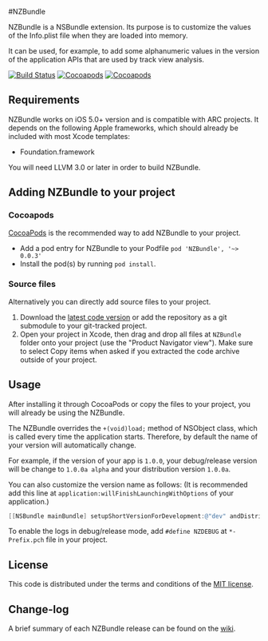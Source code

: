 #NZBundle

NZBundle is a NSBundle extension. Its purpose is to customize the values ​​of the Info.plist file when they are loaded into memory.

It can be used, for example, to add some alphanumeric values ​​in the version of the application APIs that are used by track view analysis.

[![Build Status](https://api.travis-ci.org/NZN/NZBundle.png)](https://api.travis-ci.org/NZN/NZBundle.png)
[![Cocoapods](https://cocoapod-badges.herokuapp.com/v/NZBundle/badge.png)](http://beta.cocoapods.org/?q=name%3Anzbundle%2A)
[![Cocoapods](https://cocoapod-badges.herokuapp.com/p/NZBundle/badge.png)](http://beta.cocoapods.org/?q=name%3Anzbundle%2A)

## Requirements

NZBundle works on iOS 5.0+ version and is compatible with ARC projects. It depends on the following Apple frameworks, which should already be included with most Xcode templates:

* Foundation.framework

You will need LLVM 3.0 or later in order to build NZBundle.

## Adding NZBundle to your project

### Cocoapods

[CocoaPods](http://cocoapods.org) is the recommended way to add NZBundle to your project.

* Add a pod entry for NZBundle to your Podfile `pod 'NZBundle', '~> 0.0.3'`
* Install the pod(s) by running `pod install`.

### Source files

Alternatively you can directly add source files to your project.

1. Download the [latest code version](https://github.com/NZN/NZBundle/archive/master.zip) or add the repository as a git submodule to your git-tracked project.
2. Open your project in Xcode, then drag and drop all files at `NZBundle` folder onto your project (use the "Product Navigator view"). Make sure to select Copy items when asked if you extracted the code archive outside of your project.

## Usage

After installing it through CocoaPods or copy the files to your project, you will already be using the NZBundle.

The NZBundle overrides the `+(void)load;` method of NSObject class, which is called every time the application starts. Therefore, by default the name of your version will automatically change.

For example, if the version of your app is `1.0.0`, your debug/release version will be change to `1.0.0a alpha` and your distribution version `1.0.0a`.

You can also customize the version name as follows: (It is recommended add this line at `application:willFinishLaunchingWithOptions` of your application.)

```objective-c
[[NSBundle mainBundle] setupShortVersionForDevelopment:@"dev" andDistribution:@"prd"];
```

To enable the logs in debug/release mode, add `#define NZDEBUG` at `*-Prefix.pch` file in your project.

## License

This code is distributed under the terms and conditions of the [MIT license](LICENSE).

## Change-log

A brief summary of each NZBundle release can be found on the [wiki](https://github.com/NZN/NZBundle/wiki/Change-log).